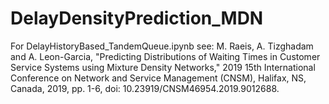# DelayDensityPrediction_MDN
For DelayHistoryBased_TandemQueue.ipynb see:
M. Raeis, A. Tizghadam and A. Leon-Garcia, "Predicting Distributions of Waiting Times in Customer Service Systems using Mixture Density Networks," 2019 15th International Conference on Network and Service Management (CNSM), Halifax, NS, Canada, 2019, pp. 1-6, doi: 10.23919/CNSM46954.2019.9012688.
